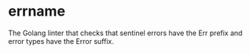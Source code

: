 # errname
The Golang linter that checks that sentinel errors have the Err prefix and error types have the Error suffix.
